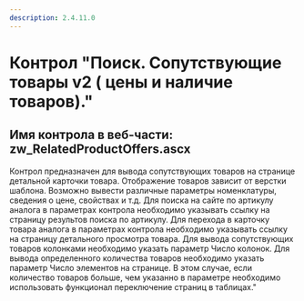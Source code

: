 ```yaml
---
description: 2.4.11.0
---
```


# Контрол "Поиск. Сопутствующие товары v2 \( цены и наличие товаров\)."

## Имя контрола в веб-части: zw\_RelatedProductOffers.ascx

Контрол предназначен для вывода сопутствующих товаров на странице детальной карточки товара. Отображение товаров зависит от верстки шаблона. Возможно вывести различные параметры номенклатуры, сведения о цене, свойствах и т.д. Для поиска на сайте по артикулу аналога в параметрах контрола необходимо указывать ссылку на страницу результов поиска по артикулу. Для перехода в карточку товара аналога в параметрах контрола необходимо указывать ссылку на страницу детального просмотра товара. Для вывода сопутствующих товаров колонками необходимо указать параметр Число колонок. Для вывода определенного количества товаров необходимо указать параметр Число элементов на странице. В этом случае, если количество товаров больше, чем указанно в параметре необходимо использовать функционал переключение страниц в таблицах."

